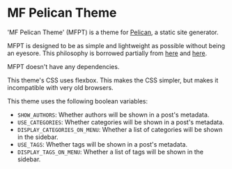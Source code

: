 # MF Pelican Theme

'MF Pelican Theme' (MFPT) is a theme for [Pelican](http://docs.getpelican.com), a static site generator.

MFPT is designed to be as simple and lightweight as possible without being an eyesore.
This philosophy is borrowed partially from [here](http://motherfuckingwebsite.com) and
[here](http://bettermotherfuckingwebsite.com).

MFPT doesn't have any dependencies.

This theme's CSS uses flexbox. This makes the CSS simpler, but makes it incompatible with very old browsers.

This theme uses the following boolean variables:

* `SHOW_AUTHORS`: Whether authors will be shown in a post's metadata.
* `USE_CATEGORIES`: Whether categories will be shown in a post's metadata.
* `DISPLAY_CATEGORIES_ON_MENU`: Whether a list of categories will be shown in the sidebar.
* `USE_TAGS`: Whether tags will be shown in a post's metadata.
* `DISPLAY_TAGS_ON_MENU`: Whether a list of tags will be shown in the sidebar.
